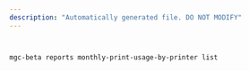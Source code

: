 ```yaml
---
description: "Automatically generated file. DO NOT MODIFY"
---
```


```bash


mgc-beta reports monthly-print-usage-by-printer list

```